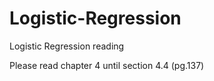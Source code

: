 # Logistic-Regression
Logistic Regression reading

Please read chapter 4 until section 4.4 (pg.137)
